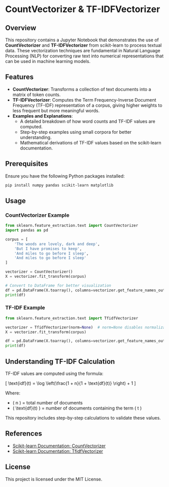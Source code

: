 # CountVectorizer & TF-IDFVectorizer

## Overview
This repository contains a Jupyter Notebook that demonstrates the use of **CountVectorizer** and **TF-IDFVectorizer** from scikit-learn to process textual data. These vectorization techniques are fundamental in Natural Language Processing (NLP) for converting raw text into numerical representations that can be used in machine learning models.

## Features
- **CountVectorizer**: Transforms a collection of text documents into a matrix of token counts.
- **TF-IDFVectorizer**: Computes the Term Frequency-Inverse Document Frequency (TF-IDF) representation of a corpus, giving higher weights to less frequent but more meaningful words.
- **Examples and Explanations**:
  - A detailed breakdown of how word counts and TF-IDF values are computed.
  - Step-by-step examples using small corpora for better understanding.
  - Mathematical derivations of TF-IDF values based on the scikit-learn documentation.

## Prerequisites
Ensure you have the following Python packages installed:

```bash
pip install numpy pandas scikit-learn matplotlib
```

## Usage
### CountVectorizer Example

```python
from sklearn.feature_extraction.text import CountVectorizer
import pandas as pd

corpus = [
    'The woods are lovely, dark and deep',  
    'But I have promises to keep',   
    'And miles to go before I sleep',   
    'And miles to go before I sleep'
]

vectorizer = CountVectorizer()
X = vectorizer.fit_transform(corpus)

# Convert to DataFrame for better visualization
df = pd.DataFrame(X.toarray(), columns=vectorizer.get_feature_names_out())
print(df)
```

### TF-IDF Example

```python
from sklearn.feature_extraction.text import TfidfVectorizer

vectorizer = TfidfVectorizer(norm=None)  # norm=None disables normalization
X = vectorizer.fit_transform(corpus)

df = pd.DataFrame(X.toarray(), columns=vectorizer.get_feature_names_out())
print(df)
```

## Understanding TF-IDF Calculation
TF-IDF values are computed using the formula:

\[ \text{idf}(t) = \log \left(\frac{1 + n}{1 + \text{df}(t)} \right) + 1 \]

Where:
- \( n \) = total number of documents
- \( \text{df}(t) \) = number of documents containing the term \( t \)

This repository includes step-by-step calculations to validate these values.

## References
- [Scikit-learn Documentation: CountVectorizer](https://scikit-learn.org/stable/modules/generated/sklearn.feature_extraction.text.CountVectorizer.html)
- [Scikit-learn Documentation: TfidfVectorizer](https://scikit-learn.org/stable/modules/generated/sklearn.feature_extraction.text.TfidfVectorizer.html)

## License
This project is licensed under the MIT License.

